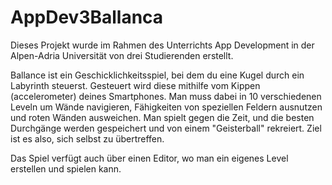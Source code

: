 # AppDev3Ballanca
Dieses Projekt wurde im Rahmen des Unterrichts App Development in der Alpen-Adria Universität von drei Studierenden erstellt.

Ballance ist ein Geschicklichkeitsspiel, bei dem du eine Kugel durch ein Labyrinth steuerst. Gesteuert wird diese mithilfe vom Kippen (accelerometer) deines Smartphones.
Man muss dabei in 10 verschiedenen Leveln um Wände navigieren, Fähigkeiten von speziellen Feldern ausnutzen und roten Wänden ausweichen.
Man spielt gegen die Zeit, und die besten Durchgänge werden gespeichert und von einem "Geisterball" rekreiert. Ziel ist es also, sich selbst zu übertreffen.

Das Spiel verfügt auch über einen Editor, wo man ein eigenes Level erstellen und spielen kann.

